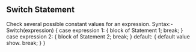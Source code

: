 Switch Statement
-------------------
Check several possible constant values for an expression.
Syntax:-
    Switch(expression)
        {
            case expression 1:
            {
                block of Statement 1;
                break;
            }
            case expression 2:
            {
                block of Statement 2;
                break;
            }
            default:
            {
                default value show.
                break;
            }
        }